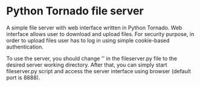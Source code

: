 # Python Tornado file server
A simple file server with web interface written in Python Tornado. Web interface allows user to download and upload files. For security purpose, in order to upload files user has to log in using simple cookie-based authentication.

To use the server, you should change '<YOUR-PATH>' in the fileserver.py file to the desired server working directory. After that, you can simply start fileserver.py script and access the server interface using browser (default port is 8888).
